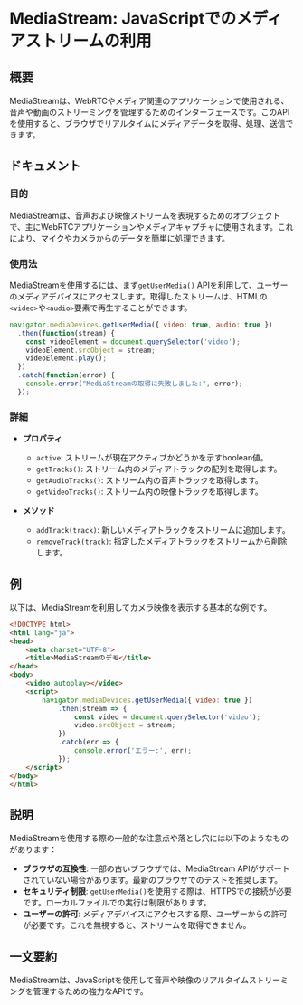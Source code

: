 <!--
Meta Description: # MediaStream: JavaScriptでのメディアストリームの利用 ## 概要 MediaStreamは、WebRTCやメディア関連のアプリケーションで使用される、音声や動画のストリーミングを管理するためのインターフェースです。このAPIを使用すると、ブラウザでリアルタイムにメディアデー...
Meta Keywords: video, getusermedia, stream, error, html
-->

# MediaStream: JavaScriptでのメディアストリームの利用

## 概要
MediaStreamは、WebRTCやメディア関連のアプリケーションで使用される、音声や動画のストリーミングを管理するためのインターフェースです。このAPIを使用すると、ブラウザでリアルタイムにメディアデータを取得、処理、送信できます。

## ドキュメント
### 目的
MediaStreamは、音声および映像ストリームを表現するためのオブジェクトで、主にWebRTCアプリケーションやメディアキャプチャに使用されます。これにより、マイクやカメラからのデータを簡単に処理できます。

### 使用法
MediaStreamを使用するには、まず`getUserMedia()` APIを利用して、ユーザーのメディアデバイスにアクセスします。取得したストリームは、HTMLの`<video>`や`<audio>`要素で再生することができます。

```javascript
navigator.mediaDevices.getUserMedia({ video: true, audio: true })
  .then(function(stream) {
    const videoElement = document.querySelector('video');
    videoElement.srcObject = stream;
    videoElement.play();
  })
  .catch(function(error) {
    console.error("MediaStreamの取得に失敗しました:", error);
  });
```

### 詳細
- **プロパティ**
  - `active`: ストリームが現在アクティブかどうかを示すboolean値。
  - `getTracks()`: ストリーム内のメディアトラックの配列を取得します。
  - `getAudioTracks()`: ストリーム内の音声トラックを取得します。
  - `getVideoTracks()`: ストリーム内の映像トラックを取得します。

- **メソッド**
  - `addTrack(track)`: 新しいメディアトラックをストリームに追加します。
  - `removeTrack(track)`: 指定したメディアトラックをストリームから削除します。

## 例
以下は、MediaStreamを利用してカメラ映像を表示する基本的な例です。

```html
<!DOCTYPE html>
<html lang="ja">
<head>
    <meta charset="UTF-8">
    <title>MediaStreamのデモ</title>
</head>
<body>
    <video autoplay></video>
    <script>
        navigator.mediaDevices.getUserMedia({ video: true })
            .then(stream => {
                const video = document.querySelector('video');
                video.srcObject = stream;
            })
            .catch(err => {
                console.error('エラー:', err);
            });
    </script>
</body>
</html>
```

## 説明
MediaStreamを使用する際の一般的な注意点や落とし穴には以下のようなものがあります：

- **ブラウザの互換性**: 一部の古いブラウザでは、MediaStream APIがサポートされていない場合があります。最新のブラウザでのテストを推奨します。
- **セキュリティ制限**: `getUserMedia()`を使用する際は、HTTPSでの接続が必要です。ローカルファイルでの実行は制限があります。
- **ユーザーの許可**: メディアデバイスにアクセスする際、ユーザーからの許可が必要です。これを無視すると、ストリームを取得できません。

## 一文要約
MediaStreamは、JavaScriptを使用して音声や映像のリアルタイムストリーミングを管理するための強力なAPIです。